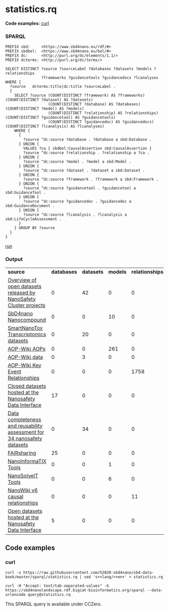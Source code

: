 # statistics.rq

**Code examples:** [curl](#curl)

### SPARQL

```sparql
PREFIX sbd:     <https://www.sbd4nano.eu/rdf/#>
PREFIX sbdbel:  <https://www.sbd4nano.eu/bel/#>
PREFIX dc:      <http://purl.org/dc/elements/1.1/>
PREFIX dcterms: <http://purl.org/dc/terms/>

SELECT DISTINCT ?source ?sourceLabel ?databases ?datasets ?models ?relationships
                ?frameworks ?guidancetools ?guidancedocs ?lcanalyses
WHERE {
  ?source   dcterms:title|dc:title ?sourceLabel .
  {
    SELECT ?source (COUNT(DISTINCT ?framework) AS ?frameworks) (COUNT(DISTINCT ?dataset) AS ?datasets)
                   (COUNT(DISTINCT ?database) AS ?databases)   (COUNT(DISTINCT ?model) AS ?models)
                   (COUNT(DISTINCT ?relationship) AS ?relationships) (COUNT(DISTINCT ?guidancetool) AS ?guidancetools)
                   (COUNT(DISTINCT ?guidancedoc) AS ?guidancedocs) (COUNT(DISTINCT ?lcanalysis) AS ?lcanalyses)
    WHERE {
      {
        ?source ^dc:source ?database . ?database a sbd:Database .
      } UNION {
        VALUES ?ca { sbdbel:CausalAssertion sbd:CausalAssertion }
        ?source ^dc:source ?relationship . ?relationship a ?ca .
      } UNION {
        ?source ^dc:source ?model . ?model a sbd:Model .
      } UNION {
        ?source ^dc:source ?dataset . ?dataset a sbd:Dataset .
      } UNION {
        ?source ^dc:source ?framework . ?framework a sbd:Framework .
      } UNION {
        ?source ^dc:source ?guidancetool . ?guidancetool a sbd:GuidanceTool .
      } UNION {
        ?source ^dc:source ?guidancedoc . ?guidancedoc a sbd:GuidanceDocument .
      } UNION {
        ?source ^dc:source ?lcanalysis . ?lcanalysis a sbd:LifeCycleAssessment .
      }
    } GROUP BY ?source
  }  
}
```

[run](https://sbd4nanolandscape.rdf.bigcat-bioinformatics.org/?q=PREFIX%20sbd%3A%20%20%20%20%20%3Chttps%3A%2F%2Fwww.sbd4nano.eu%2Frdf%2F%23%3E%0APREFIX%20sbdbel%3A%20%20%3Chttps%3A%2F%2Fwww.sbd4nano.eu%2Fbel%2F%23%3E%0APREFIX%20dc%3A%20%20%20%20%20%20%3Chttp%3A%2F%2Fpurl.org%2Fdc%2Felements%2F1.1%2F%3E%0APREFIX%20dcterms%3A%20%3Chttp%3A%2F%2Fpurl.org%2Fdc%2Fterms%2F%3E%0A%0ASELECT%20DISTINCT%20%3Fsource%20%3FsourceLabel%20%3Fdatabases%20%3Fdatasets%20%3Fmodels%20%3Frelationships%0A%20%20%20%20%20%20%20%20%20%20%20%20%20%20%20%20%3Fframeworks%20%3Fguidancetools%20%3Fguidancedocs%20%3Flcanalyses%0AWHERE%20%7B%0A%20%20%3Fsource%20%20%20dcterms%3Atitle%7Cdc%3Atitle%20%3FsourceLabel%20.%0A%20%20%7B%0A%20%20%20%20SELECT%20%3Fsource%20%28COUNT%28DISTINCT%20%3Fframework%29%20AS%20%3Fframeworks%29%20%28COUNT%28DISTINCT%20%3Fdataset%29%20AS%20%3Fdatasets%29%0A%20%20%20%20%20%20%20%20%20%20%20%20%20%20%20%20%20%20%20%28COUNT%28DISTINCT%20%3Fdatabase%29%20AS%20%3Fdatabases%29%20%20%20%28COUNT%28DISTINCT%20%3Fmodel%29%20AS%20%3Fmodels%29%0A%20%20%20%20%20%20%20%20%20%20%20%20%20%20%20%20%20%20%20%28COUNT%28DISTINCT%20%3Frelationship%29%20AS%20%3Frelationships%29%20%28COUNT%28DISTINCT%20%3Fguidancetool%29%20AS%20%3Fguidancetools%29%0A%20%20%20%20%20%20%20%20%20%20%20%20%20%20%20%20%20%20%20%28COUNT%28DISTINCT%20%3Fguidancedoc%29%20AS%20%3Fguidancedocs%29%20%28COUNT%28DISTINCT%20%3Flcanalysis%29%20AS%20%3Flcanalyses%29%0A%20%20%20%20WHERE%20%7B%0A%20%20%20%20%20%20%7B%0A%20%20%20%20%20%20%20%20%3Fsource%20%5Edc%3Asource%20%3Fdatabase%20.%20%3Fdatabase%20a%20sbd%3ADatabase%20.%0A%20%20%20%20%20%20%7D%20UNION%20%7B%0A%20%20%20%20%20%20%20%20VALUES%20%3Fca%20%7B%20sbdbel%3ACausalAssertion%20sbd%3ACausalAssertion%20%7D%0A%20%20%20%20%20%20%20%20%3Fsource%20%5Edc%3Asource%20%3Frelationship%20.%20%3Frelationship%20a%20%3Fca%20.%0A%20%20%20%20%20%20%7D%20UNION%20%7B%0A%20%20%20%20%20%20%20%20%3Fsource%20%5Edc%3Asource%20%3Fmodel%20.%20%3Fmodel%20a%20sbd%3AModel%20.%0A%20%20%20%20%20%20%7D%20UNION%20%7B%0A%20%20%20%20%20%20%20%20%3Fsource%20%5Edc%3Asource%20%3Fdataset%20.%20%3Fdataset%20a%20sbd%3ADataset%20.%0A%20%20%20%20%20%20%7D%20UNION%20%7B%0A%20%20%20%20%20%20%20%20%3Fsource%20%5Edc%3Asource%20%3Fframework%20.%20%3Fframework%20a%20sbd%3AFramework%20.%0A%20%20%20%20%20%20%7D%20UNION%20%7B%0A%20%20%20%20%20%20%20%20%3Fsource%20%5Edc%3Asource%20%3Fguidancetool%20.%20%3Fguidancetool%20a%20sbd%3AGuidanceTool%20.%0A%20%20%20%20%20%20%7D%20UNION%20%7B%0A%20%20%20%20%20%20%20%20%3Fsource%20%5Edc%3Asource%20%3Fguidancedoc%20.%20%3Fguidancedoc%20a%20sbd%3AGuidanceDocument%20.%0A%20%20%20%20%20%20%7D%20UNION%20%7B%0A%20%20%20%20%20%20%20%20%3Fsource%20%5Edc%3Asource%20%3Flcanalysis%20.%20%3Flcanalysis%20a%20sbd%3ALifeCycleAssessment%20.%0A%20%20%20%20%20%20%7D%0A%20%20%20%20%7D%20GROUP%20BY%20%3Fsource%0A%20%20%7D%20%20%0A%7D%0A)


### Output

<table>
  <tr>
    <td><b>source</b></td>
    <td><b>databases</b></td>
    <td><b>datasets</b></td>
    <td><b>models</b></td>
    <td><b>relationships</b></td>
    <td><b>frameworks</b></td>
    <td><b>guidancetools</b></td>
    <td><b>guidancedocs</b></td>
    <td><b>lcanalyses</b></td>
  </tr>
  <tr>
    <td><a href="https://nanocommons.github.io/datasets/">Overview of open datasets released by NanoSafety Cluster projects</a></td>
    <td>0</td>
    <td>42</td>
    <td>0</td>
    <td>0</td>
    <td>0</td>
    <td>0</td>
    <td>0</td>
    <td>0</td>
  </tr>
  <tr>
    <td><a href="https://atena.urv.cat/model/">SbD4nano Nanocompound</a></td>
    <td>0</td>
    <td>0</td>
    <td>10</td>
    <td>0</td>
    <td>0</td>
    <td>0</td>
    <td>0</td>
    <td>0</td>
  </tr>
  <tr>
    <td><a href="https://h2020-sbd4nano.github.io/sbd-data-smartnanotox/">SmartNanoTox Transcriptomics datasets</a></td>
    <td>0</td>
    <td>20</td>
    <td>0</td>
    <td>0</td>
    <td>0</td>
    <td>0</td>
    <td>0</td>
    <td>0</td>
  </tr>
  <tr>
    <td><a href="https://h2020-sbd4nano.github.io/sbd-data-aopwiki/models/">AOP-Wiki AOPs</a></td>
    <td>0</td>
    <td>0</td>
    <td>261</td>
    <td>0</td>
    <td>0</td>
    <td>0</td>
    <td>0</td>
    <td>0</td>
  </tr>
  <tr>
    <td><a href="https://h2020-sbd4nano.github.io/sbd-data-aopwiki/">AOP-Wiki data</a></td>
    <td>0</td>
    <td>3</td>
    <td>0</td>
    <td>0</td>
    <td>0</td>
    <td>0</td>
    <td>0</td>
    <td>0</td>
  </tr>
  <tr>
    <td><a href="https://h2020-sbd4nano.github.io/sbd-data-aopwiki/relationships/">AOP-Wiki Key Event Relationships</a></td>
    <td>0</td>
    <td>0</td>
    <td>0</td>
    <td>1758</td>
    <td>0</td>
    <td>0</td>
    <td>0</td>
    <td>0</td>
  </tr>
  <tr>
    <td><a href="https://search.data.enanomapper.net/closed/">Closed datasets hosted at the Nanosafety Data Interface</a></td>
    <td>17</td>
    <td>0</td>
    <td>0</td>
    <td>0</td>
    <td>0</td>
    <td>0</td>
    <td>0</td>
    <td>0</td>
  </tr>
  <tr>
    <td><a href="https://ammar257ammar.github.io/Nanosafety-data-reusability-34-datasets/">Data completeness and reusability assessment for 34 nanosafety datasets</a></td>
    <td>0</td>
    <td>34</td>
    <td>0</td>
    <td>0</td>
    <td>0</td>
    <td>0</td>
    <td>0</td>
    <td>0</td>
  </tr>
  <tr>
    <td><a href="https://fairsharing.org/">FAIRsharing</a></td>
    <td>25</td>
    <td>0</td>
    <td>0</td>
    <td>0</td>
    <td>0</td>
    <td>0</td>
    <td>0</td>
    <td>0</td>
  </tr>
  <tr>
    <td><a href="https://nanoinformatix-platform.greendecision.eu/">NanoInformaTIX Tools</a></td>
    <td>0</td>
    <td>0</td>
    <td>1</td>
    <td>0</td>
    <td>0</td>
    <td>0</td>
    <td>0</td>
    <td>0</td>
  </tr>
  <tr>
    <td><a href="https://nanosolveit.eu/resources/tools-services/">NanoSolveIT Tools</a></td>
    <td>0</td>
    <td>0</td>
    <td>6</td>
    <td>0</td>
    <td>0</td>
    <td>0</td>
    <td>0</td>
    <td>0</td>
  </tr>
  <tr>
    <td><a href="https://h2020-sbd4nano.github.io/sbd-data-nanowiki/">NanoWiki v6 causal relationships</a></td>
    <td>0</td>
    <td>0</td>
    <td>0</td>
    <td>11</td>
    <td>0</td>
    <td>0</td>
    <td>0</td>
    <td>0</td>
  </tr>
  <tr>
    <td><a href="https://search.data.enanomapper.net/">Open datasets hosted at the Nanosafety Data Interface</a></td>
    <td>5</td>
    <td>0</td>
    <td>0</td>
    <td>0</td>
    <td>0</td>
    <td>0</td>
    <td>0</td>
    <td>0</td>
  </tr>
</table>

## Code examples

### curl

```shell
curl -s https://raw.githubusercontent.com/h2020-sbd4nano/sbd-data-book/master/sparql/statistics.rq | sed 's+<lang/>+en+' > statistics.rq

curl -H "Accept: text/tab-separated-values" -G https://sbd4nanolandscape.rdf.bigcat-bioinformatics.org/sparql --data-urlencode query@statistics.rq
```

This SPARQL query is available under CCZero.

